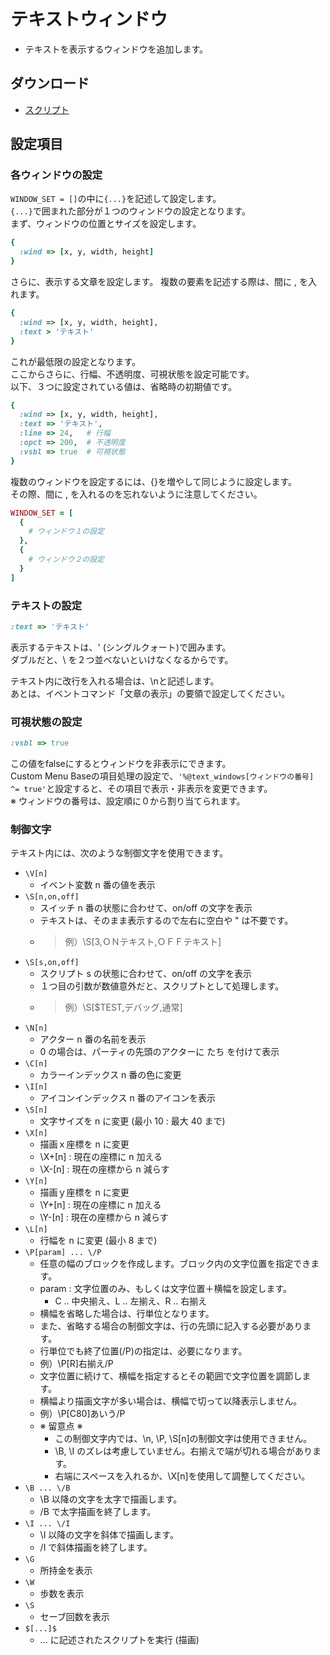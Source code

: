 # テキストウィンドウ

- テキストを表示するウィンドウを追加します。

## ダウンロード

- [スクリプト](https://github.com/cacao-soft/RMVX/raw/main/CustomMenu/CustomMenuText.rb)

## 設定項目

### 各ウィンドウの設定

`WINDOW_SET = []`の中に`{...}`を記述して設定します。\
`{...}`で囲まれた部分が１つのウィンドウの設定となります。\
まず、ウィンドウの位置とサイズを設定します。

```ruby
{
  :wind => [x, y, width, height]
}
```

さらに、表示する文章を設定します。
複数の要素を記述する際は、間に , を入れます。

```ruby
{
  :wind => [x, y, width, height],
  :text > 'テキスト'
}
```

これが最低限の設定となります。\
ここからさらに、行幅、不透明度、可視状態を設定可能です。\
以下、３つに設定されている値は、省略時の初期値です。

```ruby
{
  :wind => [x, y, width, height],
  :text => 'テキスト',
  :line => 24,   # 行幅
  :opct => 200,  # 不透明度
  :vsbl => true  # 可視状態
}
```

複数のウィンドウを設定するには、{}を増やして同じように設定します。\
その際、間に , を入れるのを忘れないように注意してください。

```ruby
WINDOW_SET = [
  {
    # ウィンドウ１の設定
  },
  {
    # ウィンドウ２の設定
  }
]
```

### テキストの設定

```ruby
:text => 'テキスト'
```

表示するテキストは、' (シングルクォート)で囲みます。\
ダブルだと、\ を２つ並べないといけなくなるからです。

テキスト内に改行を入れる場合は、\nと記述します。\
あとは、イベントコマンド「文章の表示」の要領で設定してください。

### 可視状態の設定

```ruby
:vsbl => true
```

この値をfalseにするとウィンドウを非表示にできます。\
Custom Menu Baseの項目処理の設定で、`'%@text_windows[ウィンドウの番号] ^= true'`と設定すると、その項目で表示・非表示を変更できます。\
※ ウィンドウの番号は、設定順に０から割り当てられます。

### 制御文字

テキスト内には、次のような制御文字を使用できます。

- `\V[n]`
  - イベント変数 n 番の値を表示
- `\S[n,on,off]`
  - スイッチ n 番の状態に合わせて、on/off の文字を表示
  - テキストは、そのまま表示するので左右に空白や " は不要です。
  - > 例）\S[3,ＯＮテキスト,ＯＦＦテキスト]
- `\S[s,on,off]`
  - スクリプト s の状態に合わせて、on/off の文字を表示
  - １つ目の引数が数値意外だと、スクリプトとして処理します。
  - > 例）\S[$TEST,デバッグ,通常]
- `\N[n]`
  - アクター n 番の名前を表示
  - 0 の場合は、パーティの先頭のアクターに たち を付けて表示
- `\C[n]`
  - カラーインデックス n 番の色に変更
- `\I[n]`
  - アイコンインデックス n 番のアイコンを表示
- `\S[n]`
  - 文字サイズを n に変更 (最小 10 : 最大 40 まで)
- `\X[n]`
  - 描画ｘ座標を n に変更
  - \\X+[n] : 現在の座標に n 加える
  - \\X-[n] : 現在の座標から n 減らす
- `\Y[n]`
  - 描画ｙ座標を n に変更
  - \\Y+[n] : 現在の座標に n 加える
  - \\Y-[n] : 現在の座標から n 減らす
- `\L[n]`
  - 行幅を n に変更 (最小 8 まで)
- `\P[param] ... \/P`
  - 任意の幅のブロックを作成します。ブロック内の文字位置を指定できます。
  - param : 文字位置のみ、もしくは文字位置＋横幅を設定します。
    - C .. 中央揃え、L .. 左揃え、R .. 右揃え
  - 横幅を省略した場合は、行単位となります。
  - また、省略する場合の制御文字は、行の先頭に記入する必要があります。
  - 行単位でも終了位置(\/P)の指定は、必要になります。
  - 例）\P[R]右揃え\/P
  - 文字位置に続けて、横幅を指定するとその範囲で文字位置を調節します。
  - 横幅より描画文字が多い場合は、横幅で切って以降表示しません。
  - 例）\P[C80]あいう\/P
  - ※ 留意点 ※
    - この制御文字内では、\n, \P, \S[n]の制御文字は使用できません。
    - \B, \I のズレは考慮していません。右揃えで端が切れる場合があります。
    - 右端にスペースを入れるか、\X[n]を使用して調整してください。
- `\B ... \/B`
  - \B 以降の文字を太字で描画します。
  - \/B で太字描画を終了します。
- `\I ... \/I`
  - \I 以降の文字を斜体で描画します。
  - \/I で斜体描画を終了します。
- `\G`
  - 所持金を表示
- `\W`
  - 歩数を表示
- `\S`
  - セーブ回数を表示
- `$[...]$`
  - ... に記述されたスクリプトを実行 (描画)
